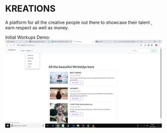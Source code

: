 # KREATIONS

A platform for all the creative people out there to showcase their talent , earn respect as well as money.

Initial Workups Demo:
![WriteUps Section](resources/ss1.png)